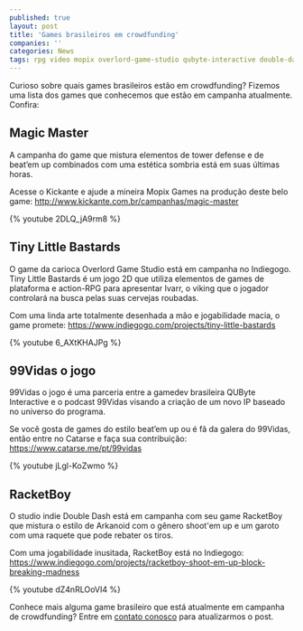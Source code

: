 ```yaml
---
published: true
layout: post
title: 'Games brasileiros em crowdfunding'
companies: ''
categories: News
tags: rpg video mopix overlord-game-studio qubyte-interactive double-dash crowdfunding
---
```

Curioso sobre quais games brasileiros estão em crowdfunding?
Fizemos uma lista dos games que conhecemos que estão em campanha atualmente. Confira:

## Magic Master
A campanha do game que mistura elementos de tower defense e de beat’em up combinados com uma estética sombria está em suas últimas horas. 

Acesse o Kickante e ajude a mineira Mopix Games na produção deste belo game: <a href="http://www.kickante.com.br/campanhas/magic-master" target="_blank">http://www.kickante.com.br/campanhas/magic-master</a>

{% youtube 2DLQ_jA9rm8 %}

## Tiny Little Bastards
O game da carioca Overlord Game Studio está em campanha no Indiegogo. Tiny Little Bastards é um jogo 2D que utiliza elementos de games de plataforma e action-RPG para apresentar Ivarr, o viking que o jogador controlará na busca pelas suas cervejas roubadas.

Com uma linda arte totalmente desenhada a mão e jogabilidade macia, o game promete: <a href="https://www.indiegogo.com/projects/tiny-little-bastards" target="_blank">https://www.indiegogo.com/projects/tiny-little-bastards</a>

{% youtube 6_AXtKHAJPg %}

## 99Vidas o jogo
99Vidas o jogo é uma parceria entre a gamedev brasileira QUByte Interactive e o podcast 99Vidas visando a criação de um novo IP baseado no universo do programa. 

Se você gosta de games do estilo beat’em up ou é fã da galera do 99Vidas, então entre no Catarse e faça sua contribuição:<a href="https://www.catarse.me/pt/99vidas" target="_blank"> https://www.catarse.me/pt/99vidas</a>

{% youtube jLgl-KoZwmo %}

## RacketBoy
O studio indie Double Dash está em campanha com seu game RacketBoy que mistura o estilo de Arkanoid com o gênero shoot'em up e um garoto com uma raquete que pode rebater os tiros.

Com uma jogabilidade inusitada, RacketBoy está no Indiegogo:
<a href="https://www.indiegogo.com/projects/racketboy-shoot-em-up-block-breaking-madness" target="_blank">https://www.indiegogo.com/projects/racketboy-shoot-em-up-block-breaking-madness</a>

{% youtube dZ4nRLOoVI4 %}

Conhece mais alguma game brasileiro que está atualmente em campanha de crowdfunding? Entre em <a href="/contato">contato conosco</a>
 para atualizarmos o post.